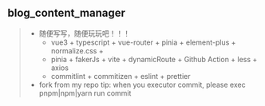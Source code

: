 ## blog_content_manager
> * 随便写写，随便玩玩吧！！！
>   * vue3 + typescript + vue-router + pinia + element-plus + normalize.css + 
>   * pinia + fakerJs + vite + dynamicRoute + Github Action + less + axios 
>   * commitlint + commitizen + eslint + prettier
> * fork from my repo tip: when you executor commit, please exec pnpm|npm|yarn run commit 
